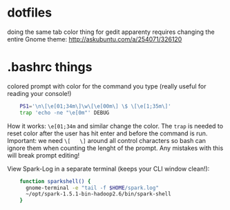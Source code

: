 dotfiles
========

doing the same tab color thing for gedit apparenty requires changing the entire Gnome theme: 
http://askubuntu.com/a/254071/326120

.bashrc things
==============

colored prompt with color for the command you type (really useful for reading your console!)

```bash
    PS1='\n\[\e[01;34m\]\w\[\e[00m\] \$ \[\e[1;35m\]'
    trap 'echo -ne "\e[0m"' DEBUG
```

How it works: `\e[01;34m` and similar change the color. The `trap` is needed to reset color after the user has hit enter and before the command is run.
Important: we need `\[   \]` around all control characters so bash can ignore them when counting the lenght of the prompt. Any mistakes with this will break prompt editing!

View Spark-Log in a separate terminal (keeps your CLI window clean!):
```bash
    function sparkshell() {
      gnome-terminal -e "tail -f $HOME/spark.log"
      ~/opt/spark-1.5.1-bin-hadoop2.6/bin/spark-shell
    }
```

